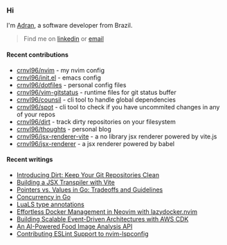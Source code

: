 ### Hi

I'm [Adran](https://crnvl96.dev), a software developer from Brazil.

> Find me on [linkedin](https://www.linkedin.com/in/adrancarnavale/) or [email](mailto:adran@hey.com)

#### Recent contributions
- [crnvl96/nvim](https://github.com/crnvl96/nvim) - my nvim config
- [crnvl96/init.el](https://github.com/crnvl96/init.el) - emacs config
- [crnvl96/dotfiles](https://github.com/crnvl96/dotfiles) - personal config files
- [crnvl96/vim-gitstatus](https://github.com/crnvl96/vim-gitstatus) - runtime files for git status buffer
- [crnvl96/counsil](https://github.com/crnvl96/counsil) - cli tool to handle global dependencies
- [crnvl96/spot](https://github.com/crnvl96/spot) - cli tool to check if you have uncommited changes in any of your repos
- [crnvl96/dirt](https://github.com/crnvl96/dirt) - track dirty repositories on your filesystem
- [crnvl96/thoughts](https://github.com/crnvl96/thoughts) - personal blog
- [crnvl96/jsx-renderer-vite](https://github.com/crnvl96/jsx-renderer-vite) - a no library jsx renderer powered by vite.js
- [crnvl96/jsx-renderer](https://github.com/crnvl96/jsx-renderer) - a jsx renderer powered by babel

#### Recent writings
- [Introducing Dirt: Keep Your Git Repositories Clean](http://crnvl96.dev/posts/2025-10-18-dirt_helps_keeping_your_repos_clean/)
- [Building a JSX Transpiler with Vite](http://crnvl96.dev/posts/2025-10-10-building_an_jsx_transpiler_with_vite/)
- [Pointers vs. Values in Go: Tradeoffs and Guidelines](http://crnvl96.dev/posts/2025-09-29-pointers_vs_values_in_go/)
- [Concurrency in Go](http://crnvl96.dev/posts/2025-09-26-concurrency-in-go/)
- [LuaLS type annotations](http://crnvl96.dev/posts/2025-08-31-lua-ls-type-annotations-guide/)
- [Effortless Docker Management in Neovim with lazydocker.nvim](http://crnvl96.dev/posts/2025-08-24-effortless-docker-management-in-neovim-with-lazydocker-nvim/)
- [Building Scalable Event-Driven Architectures with AWS CDK](http://crnvl96.dev/posts/2025-07-30-building-scalable-event-driven-architectures-with-aws-cdk/)
- [An AI-Powered Food Image Analysis API](http://crnvl96.dev/posts/2025-05-11-an-ai-powered-food-image-analysis-api/)
- [Contributing ESLint Support to nvim-lspconfig](http://crnvl96.dev/posts/2025-04-27-contributing-eslint-support-to-nvim-lspconfig/)
